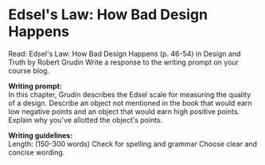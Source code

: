 # Edsel's Law: How Bad Design Happens

Read: Edsel's Law: How Bad Design Happens (p. 46-54) in Design and Truth by Robert Grudin
Write a response to the writing prompt on your course blog.

**Writing prompt:**  
In this chapter, Grudin describes the Edsel scale for measuring the quality of a design. Describe an object not mentioned in the book that would earn low negative points and an object that would earn high positive points. Explain why you've allotted the object's points.  

**Writing guidelines:**  
Length: (150-300 words)
Check for spelling and grammar
Choose clear and concise wording.